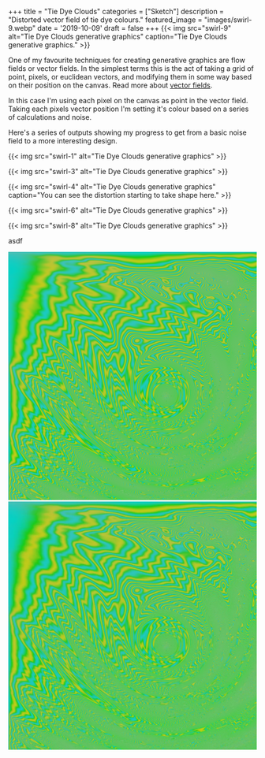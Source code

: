 +++
title = "Tie Dye Clouds"
categories = ["Sketch"]
description = "Distorted vector field of tie dye colours."
featured_image = "images/swirl-9.webp"
date = '2019-10-09'
draft = false
+++
{{< img src="swirl-9" alt="Tie Dye Clouds generative graphics" caption="Tie Dye Clouds generative graphics." >}}

One of my favourite techniques for creating generative graphics are flow fields or vector fields. In the simplest terms this is the act of taking a grid of point, pixels, or euclidean vectors, and modifying them in some way based on their position on the canvas. Read more about [vector fields](https://en.wikipedia.org/wiki/Vector_field).

In this case I'm using each pixel on the canvas as point in the vector field. Taking each pixels vector position I'm setting it's colour based on a series of calculations and noise.

Here's a series of outputs showing my progress to get from a basic noise field to a more interesting design.

{{< img src="swirl-1" alt="Tie Dye Clouds generative graphics" >}}

{{< img src="swirl-3" alt="Tie Dye Clouds generative graphics" >}}

{{< img src="swirl-4" alt="Tie Dye Clouds generative graphics" caption="You can see the distortion starting to take shape here." >}}

{{< img src="swirl-6" alt="Tie Dye Clouds generative graphics" >}}

{{< img src="swirl-8" alt="Tie Dye Clouds generative graphics" >}}

asdf

![images/swirl-22.png](images/swirl-22.png)
![images/swirl-22.webp](images/swirl-22.webp)